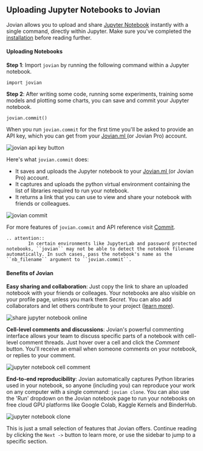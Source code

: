 ## Uploading Jupyter Notebooks to Jovian

Jovian allows you to upload and share <a href="https://jupyter.org/" target=_blank> Jupyter Notebook</a> instantly with a single command, directly within Jupyter. Make sure you've completed the [installation](install.md) before reading further.

#### Uploading Notebooks

**Step 1**: Import `jovian` by running the following command within a Jupyter notebook.

```
import jovian
```

**Step 2**: After writing some code, running some experiments, training some models and plotting some charts, you can save and commit your Jupyter notebook.

```
jovian.commit()
```

When you run `jovian.commit` for the first time you'll be asked to provide an API key, which you can get from your <a href="https://jovian.ml?utm_source=docs" target=_blank> Jovian.ml </a> (or Jovian Pro) account.

<img src="https://i.imgur.com/taLLUVd.png" class="screenshot" alt="jovian api key button" >

Here's what `jovian.commit` does:

- It saves and uploads the Jupyter notebook to your <a href="https://jovian.ml?utm_source=docs" target=_blank> Jovian.ml </a> (or Jovian Pro) account.
- It captures and uploads the python virtual environment containing the list of libraries required to run your notebook.
- It returns a link that you can use to view and share your notebook with friends or colleagues.

<img src="https://i.imgur.com/1cFeiC7.gif" class="screenshot" alt="jovian commit" >

For more features of `jovian.commit` and API reference visit [Commit](../api-reference/commit.md).

```eval_rst
.. attention::
        In certain environments like JupyterLab and password protected notebooks, ``jovian`` may not be able to detect the notebook filename automatically. In such cases, pass the notebook's name as the ``nb_filename`` argument to ``jovian.commit``.
```

#### Benefits of Jovian

**Easy sharing and collaboration**: Just copy the link to share an uploaded notebook with your friends or colleages. Your notebooks are also visible on your profile page, unless you mark them _Secret_. You can also add collaborators and let others contribute to your project ([learn more](collaborate.md)).

<img src="https://i.imgur.com/D6JU35G.gif" class="screenshot" alt="share jupyter notebook online" >

**Cell-level comments and discussions**: Jovian's powerful commenting interface allows your team to discuss specific parts of a notebook with cell-level comment threads. Just hover over a cell and click the _Comment_ button. You'll receive an email when someone comments on your notebook, or replies to your comment.

<img src="https://i.imgur.com/15vj2qv.png" class="screenshot" alt="jupyter notebook cell comment" >

**End-to-end reproducibility**:
Jovian automatically captures Python libraries used in your notebook, so anyone (including you) can reproduce your work on any computer with a single command: `jovian clone`. You can also use the 'Run' dropdown on the Jovian notebook page to run your notebooks on free cloud GPU platforms like Google Colab, Kaggle Kernels and BinderHub.

<img src="https://i.imgur.com/kGPlFCp.png" class="screenshot" alt="jupyter notebook clone" >

This is just a small selection of features that Jovian offers. Continue reading by clicking the `Next ->` button to learn more, or use the sidebar to jump to a specific section.
